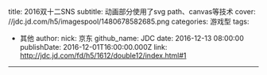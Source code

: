 title: 2016双十二SNS
subtitle: 动画部分使用了svg path、canvas等技术
cover: //jdc.jd.com/h5/imagespool/1480678582685.png
categories: 游戏型
tags:
  - 其他
author:
  nick: 京东
  github_name: JDC
date: 2016-12-13 08:00:00
publishDate: 2016-12-01T16:00:00.000Z
link: http://jdc.jd.com/fd/h5/1612/double12/index.html#1

---
